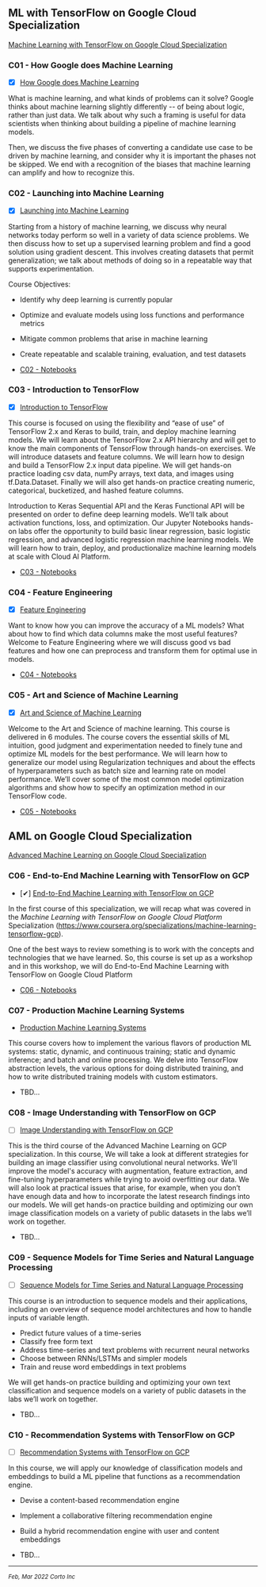 ## ML with TensorFlow on Google Cloud Specialization

[Machine Learning with TensorFlow on Google Cloud Specialization](https://www.coursera.org/specializations/machine-learning-tensorflow-gcp)

### C01 - How Google does Machine Learning
 - [x] [How Google does Machine Learning](https://www.coursera.org/learn/google-machine-learning?specialization=machine-learning-tensorflow-gcp)

 What is machine learning, and what kinds of problems can it solve? Google thinks about machine learning slightly differently -- of being about logic, rather than just data. We talk about why such a framing is useful for data scientists when thinking about building a pipeline of machine learning models.

Then, we discuss the five phases of converting a candidate use case to be driven by machine learning, and consider why it is important the phases not be skipped. We end with a recognition of the biases that machine learning can amplify and how to recognize this.

### C02 - Launching into Machine Learning
 - [x] [Launching into Machine Learning](https://www.coursera.org/learn/launching-machine-learning?specialization=machine-learning-tensorflow-gcp)

Starting from a history of machine learning, we discuss why neural networks today perform so well in a variety of data science problems. We then discuss how to set up a supervised learning problem and find a good solution using gradient descent. This involves creating datasets that permit generalization; we talk about methods of doing so in a repeatable way that supports experimentation.

Course Objectives:
  - Identify why deep learning is currently popular
  - Optimize and evaluate models using loss functions and performance metrics
  - Mitigate common problems that arise in machine learning
  - Create repeatable and scalable training, evaluation, and test datasets

- [C02 - Notebooks](https://github.com/pascal-p/ML_wtih_TF_GCP/blob/main/C02)


### C03 - Introduction to TensorFlow

- [x] [Introduction to TensorFlow](https://www.coursera.org/learn/intro-tensorflow?specialization=machine-learning-tensorflow-gcp)

This course is focused on using the flexibility and “ease  of use” of TensorFlow 2.x and Keras to build, train, and deploy machine learning models.  We will learn about the TensorFlow 2.x API hierarchy and will get to know the main components of TensorFlow through hands-on exercises.  We will introduce datasets and feature columns. We will learn how to design and build a TensorFlow 2.x input data pipeline. We will get hands-on practice loading csv data, numPy arrays, text data, and images using tf.Data.Dataset. Finally we will also get hands-on practice creating numeric, categorical, bucketized, and hashed feature columns.

Introduction to Keras Sequential API and the Keras Functional API will be presented on order to define deep learning models. We’ll talk about activation functions, loss, and optimization. Our Jupyter Notebooks hands-on labs offer the opportunity to build basic linear regression, basic logistic regression, and advanced logistic regression machine learning models. We will learn how to train, deploy, and productionalize machine learning models at scale with Cloud AI Platform.

- [C03 - Notebooks](https://github.com/pascal-p/ML_wtih_TF_GCP/blob/main/C03)

### C04 - Feature Engineering

- [x] [Feature Engineering](https://www.coursera.org/learn/feature-engineering?specialization=machine-learning-tensorflow-gcp)

Want to know how you can improve the accuracy of a ML models? What about how to find which data columns make the most useful features? Welcome to Feature Engineering where we will discuss good vs bad features and how one can preprocess and transform them for optimal use in models.

- [C04 - Notebooks](https://github.com/pascal-p/ML_wtih_TF_GCP/blob/main/C04)

### C05 - Art and Science of Machine Learning

- [x] [Art and Science of Machine Learning](https://www.coursera.org/learn/art-science-ml?specialization=machine-learning-tensorflow-gcp)

Welcome to the Art and Science of machine learning. This course is delivered in 6 modules. The course covers the essential skills of ML intuition, good judgment and experimentation needed to finely tune and optimize ML models for the best performance. We will learn how to generalize our model using Regularization techniques and about the effects of hyperparameters such as batch size and learning rate on model performance.  We’ll cover some of the most common model optimization algorithms and show how to specify an optimization method in our TensorFlow code.

- [C05 - Notebooks](https://github.com/pascal-p/ML_wtih_TF_GCP/blob/main/C05)

## AML on Google Cloud Specialization

[Advanced Machine Learning on Google Cloud Specialization](https://www.coursera.org/specializations/advanced-machine-learning-tensorflow-gcp)

### C06 - End-to-End Machine Learning with TensorFlow on GCP

 - [✔] [End-to-End Machine Learning with TensorFlow on GCP](https://www.coursera.org/learn/end-to-end-ml-tensorflow-gcp)

 In the first course of this specialization, we will recap what was covered in the *Machine Learning with TensorFlow on Google Cloud Platform* Specialization (https://www.coursera.org/specializations/machine-learning-tensorflow-gcp).

One of the best ways to review something is to work with the concepts and technologies that we have learned.
So, this course is set up as a workshop and in this workshop, we will do End-to-End Machine Learning with TensorFlow on Google Cloud Platform

- [C06 - Notebooks](https://github.com/pascal-p/ML_wtih_TF_GCP/blob/main/C06)


### C07 - Production Machine Learning Systems
 - [Production Machine Learning Systems](https://www.coursera.org/learn/gcp-production-ml-systems)

This course covers how to implement the various flavors of production ML systems: static, dynamic, and continuous training; static and dynamic inference; and batch and online processing.
We delve into TensorFlow abstraction levels, the various options for doing distributed training, and how to write distributed training models with custom estimators.

 - TBD...

### C08 - Image Understanding with TensorFlow on GCP

 - [ ] [Image Understanding with TensorFlow on GCP](https://www.coursera.org/learn/image-understanding-tensorflow-gcp)

This is the third course of the Advanced Machine Learning on GCP specialization.
In this course, We will take a look at different strategies for building an image classifier using convolutional neural networks. We'll improve the model's accuracy with augmentation, feature extraction, and fine-tuning hyperparameters while trying to avoid overfitting our data. We will also look at practical issues that arise, for example, when you don’t have enough data and how to incorporate the latest research findings into our models.
We will get hands-on practice building and optimizing our own image classification models on a variety of public datasets in the labs we’ll work on together.
 - TBD...

### C09 - Sequence Models for Time Series and Natural Language Processing

 - [ ] [Sequence Models for Time Series and Natural Language Processing](https://www.coursera.org/learn/sequence-models-tensorflow-gcp)

This course is an introduction to sequence models and their applications, including an overview of sequence model architectures and how to handle inputs of variable length.
  -  Predict future values of a time-series
  -  Classify free form text
  -  Address time-series and text problems with recurrent neural networks
  -  Choose between RNNs/LSTMs and simpler models
  -  Train and reuse word embeddings in text problems

We will get hands-on practice building and optimizing your own text classification and sequence models on a variety of public datasets in the labs we’ll work on together.

 - TBD...


### C10 - Recommendation Systems with TensorFlow on GCP

 - [ ] [Recommendation Systems with TensorFlow on GCP](https://www.coursera.org/learn/recommendation-models-gcp)

In this course, we will apply our knowledge of classification models and embeddings to build a ML pipeline that functions as a recommendation engine.
  -  Devise a content-based recommendation engine
  -  Implement a collaborative filtering recommendation engine
  -  Build a hybrid recommendation engine with user and content embeddings

 - TBD...

<hr />
<p><sub><em>Feb, Mar 2022 Corto Inc</sub></em></p>
